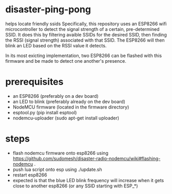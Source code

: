 # disaster-ping-pong
helps locate friendly ssids
Specifically, this repository uses an ESP8266 wifi microcontroller to detect the signal strength of a certain, pre-determined SSID.
It does this by filtering avaible SSIDs for the desired SSID, then finding the RSSI (signal strength) associated with that SSID.
The ESP8266 will then blink an LED based on the RSSI value it detects.  

In its most exicting implementation, two ESP8266 can be flashed with this firmware and be made to detect one another's presence.  

# prerequisites 
* an ESP8266 (preferably on a dev board)  
* an LED to blink (preferably already on the dev board)  
* NodeMCU firmware (located in the firmware directory)  
* esptool.py (pip install esptool)  
* nodemcu-uploader (sudo apt-get install uploader)  

# steps 
* flash nodemcu firmware onto esp8266 using https://github.com/sudomesh/disaster-radio-nodemcu/wiki#flashing-nodemcu .
* push lua script onto esp using ./update.sh
* restart esp8266
* expected is that the blue LED blink frequency will increase when it gets close to another esp8266 (or any SSID starting with ESP_*)
